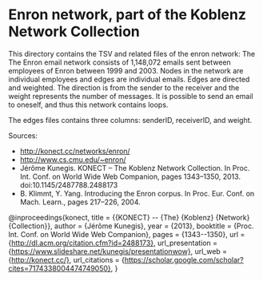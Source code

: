 Enron network, part of the Koblenz Network Collection
===========================================================================

This directory contains the TSV and related files of the enron network: The 
The Enron email network consists of 1,148,072 emails sent between employees of Enron between 1999 and 2003. Nodes in the network are individual employees and edges are individual emails.  Edges are directed and weighted. The direction is from the sender to the receiver and the weight represents the number of messages. It is possible to send an email to oneself, and thus this network contains loops. 

The edges files contains three columns: senderID, receiverID, and weight.

Sources:

* http://konect.cc/networks/enron/
* http://www.cs.cmu.edu/~enron/
* Jérôme Kunegis. KONECT – The Koblenz Network Collection. In Proc. Int. Conf. on World Wide Web Companion, pages 1343–1350, 2013. doi:10.1145/2487788.2488173
* B. Klimmt, Y. Yang. Introducing the Enron corpus. In Proc. Eur. Conf. on Mach. Learn., pages 217–226, 2004.


@inproceedings{konect,
	title = {{KONECT} -- {The} {Koblenz} {Network} {Collection}},
	author = {Jérôme Kunegis},
	year = {2013},
	booktitle = {Proc. Int. Conf. on World Wide Web Companion},
	pages = {1343--1350},
	url = {http://dl.acm.org/citation.cfm?id=2488173},
	url_presentation = {https://www.slideshare.net/kunegis/presentationwow},
	url_web = {http://konect.cc/},
	url_citations = {https://scholar.google.com/scholar?cites=7174338004474749050},
}


